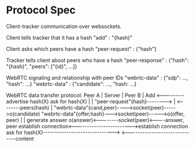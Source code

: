 # Protocol Spec

Client-tracker communication over websockets.

Client tells tracker that it has a hash
"add" : "{hash}"

Client asks which peers have a hash
"peer-request" : {"hash"}

Tracker tells client about peers who have a hash
"peer-response" : {"hash": "{hash}", "peers": ["{id}", ...]}

WebRTC signaling and relationship with peer IDs
"webrtc-data" : {"sdp": ..., "hash": ...}
"webrtc-data" : {"candidate": ..., "hash: ...}


WebRTC data transfer protocol:
Peer A                   |     Server      |     Peer B
                         |      Add <---------advertise hash(X)
ask for hash(X)          |                 |
"peer-request"{hash}-------->              |
                    <--------peers(hash)   |
"webrtc-data"{cand,peer}---->socket(peer)----->o(candidate)
"webrtc-data"{offer,hash}--->socket(peer)----->o(offer, peer)
                         |                 |  generate answer
           o(answer)<--------socket(peer)<----answer, peer
establish connection<------------------------>establish connection
ask for hash(X)------------------------------>
               <------------------------------content
